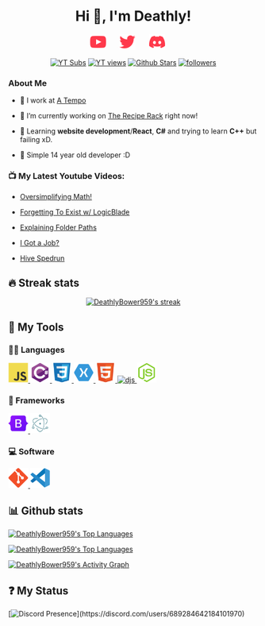 <h1 align="center">Hi 👋, I'm Deathly!</h1>

<!-- Social icons section -->
<p align="center">
  <a href="https://www.youtube.com/c/DeathlyBower959"><img width="32px" alt="Youtube" title="Youtube" src="https://raw.githubusercontent.com/DeathlyBower959/DeathlyBower959/master/images/Youtube.png"/></a>
  &#8287;&#8287;&#8287;&#8287;&#8287;
  <a href="https://twitter.com/DeathlyBower959"><img width="32px" alt="Twitter" title="Twitter" src="https://raw.githubusercontent.com/DeathlyBower959/DeathlyBower959/master/images/Twitter.png"/></a>
  &#8287;&#8287;&#8287;&#8287;&#8287;
  <a href="https://discord.gg/pfZATvy3Fs" alt="Deathly's Lounge"><img width="32px" src="https://raw.githubusercontent.com/DeathlyBower959/DeathlyBower959/master/images/Discord.png"/></a>
  &#8287;&#8287;&#8287;&#8287;&#8287;
</p>

<p align="center">
  <a href="https://www.youtube.com/c/DeathlyBower959?sub_confirmation=1">
    <img alt="YT Subs" title="Subscribe!" src="https://custom-icon-badges.herokuapp.com/youtube/channel/subscribers/UCa9Hutl7H3q8z6EvBz6O1sQ?color=%23E05D44&label=SUBSCRIBERS&logo=video&logoColor=white&style=for-the-badge&labelColor=CE4630"/></a> 
  <a href="https://www.youtube.com/c/DeathlyBower959">
    <img alt="YT views" title="YouTube views" src="https://custom-icon-badges.herokuapp.com/youtube/channel/views/UCa9Hutl7H3q8z6EvBz6O1sQ?color=%23E1AD0E&logo=video&logoColor=white&style=for-the-badge&labelColor=C79600"/></a> 
  <a href="https://github.com/DeathlyBower959?tab=repositories&sort=stargazers">
    <img alt="Github Stars" title="Total stars on GitHub" src="https://custom-icon-badges.herokuapp.com/badge/dynamic/json?logo=star&color=55960c&labelColor=488207&label=Stars&style=for-the-badge&query=%24.stars&url=https://api.github-star-counter.workers.dev/user/DeathlyBower959"/></a>
  <a href="https://github.com/DeathlyBower959?tab=followers">
    <img alt="followers" title="Follow me on Github" src="https://custom-icon-badges.herokuapp.com/github/followers/DeathlyBower959?color=236ad3&labelColor=1155ba&style=for-the-badge&logo=person-add&label=Follow&logoColor=white"/></a>
</p>

### About Me

- 💼 I work at [A Tempo](http://atempo.studio/)

- 👷 I’m currently working on [The Recipe Rack](http://thereciperack.ml) right now!

- 🌱 Learning **website development**/**React**, **C#** and trying to learn **C++** but failing xD.

- 🎂 Simple 14 year old developer :D

### 📺 My Latest Youtube Videos:
<!-- YOUTUBE:START -->
- [Oversimplifying Math!](https://www.youtube.com/watch?v=g6AxuLCw7II) 

- [Forgetting To Exist w/ LogicBlade](https://www.youtube.com/watch?v=KHg_ZMCn7Uw) 

- [Explaining Folder Paths](https://www.youtube.com/watch?v=qgOlR8RuEKY) 

- [I Got a Job?](https://www.youtube.com/watch?v=5EAGRUGYt84) 

- [Hive Spedrun](https://www.youtube.com/watch?v=va_1_ZK76LA) 
<!-- YOUTUBE:END -->

## 🔥 Streak stats

<!-- GitHub Readme Streak Stats - https://github.com/DenverCoder1/github-readme-streak-stats -->
<p align="center">
  <a href="https://github.com/DenverCoder1/github-readme-streak-stats">
    <img title="🔥 Get streak stats for your profile at git.io/streak-stats" alt="DeathlyBower959's streak" src="http://github-readme-streak-stats.herokuapp.com?user=DeathlyBower959&hide_border=true&date_format=M%20j%5B%2C%20Y%5D&background=141414&stroke=282828&fire=BE4019&currStreakLabel=DD7A2D&sideNums=CC3939&currStreakNum=DDBC34&sideLabels=DD7A2D&dates=636363&ring=BE4019"/>
  </a>
</p>


## 🔨 My Tools

### 👨‍💻 Languages
<p align="left"> 
  <a href="https://developer.mozilla.org/en-US/docs/Web/JavaScript" target="_blank"> 
    <img src="https://raw.githubusercontent.com/devicons/devicon/master/icons/javascript/javascript-original.svg" alt="javascript" width="40" height="40"/> </a>
  <a href="https://www.w3schools.com/cs/" target="_blank"> 
    <img src="https://raw.githubusercontent.com/devicons/devicon/master/icons/csharp/csharp-original.svg" alt="csharp" width="40" height="40"/> </a>
  <a href="https://www.w3schools.com/css/" target="_blank"> 
    <img src="https://raw.githubusercontent.com/devicons/devicon/master/icons/css3/css3-original.svg" alt="css3" width="40" height="40"/> </a> 
  <a href="https://docs.microsoft.com/en-us/visualstudio/xaml-tools/xaml-overview?view=vs-2022#:~:text=Extensible%20Application%20Markup%20Language%20(XAML,Xamarin." target="_blank"> 
    <img src="https://raw.githubusercontent.com/devicons/devicon/master/icons/xamarin/xamarin-original.svg" alt="XAML" width="40" height="40"/> </a>
  <a href="https://www.w3schools.com/html/" target="_blank"> 
    <img src="https://raw.githubusercontent.com/devicons/devicon/master/icons/html5/html5-original.svg" alt="html5" width="40" height="40"/> </a>
  <a href="https://discord.js.org" target="_blank"> 
    <img src="https://avatars.githubusercontent.com/u/26492485?s=200&v=4" alt="djs" width="40" height="40"/> </a>
  <a href="https://www.nodejs.org" target="_blank"> 
    <img src="https://raw.githubusercontent.com/devicons/devicon/master/icons/nodejs/nodejs-original.svg" alt="nodejs" width="40" height="40"/> </a>
</p>

### 🧰 Frameworks

<p align="left"> 
  <a href="https://getbootstrap.com/" target="_blank"> 
    <img src="https://raw.githubusercontent.com/devicons/devicon/master/icons/bootstrap/bootstrap-original.svg" alt="react" width="40" height="40"/> </a>
  <a href="https://electronjs.org" target="_blank"> 
    <img src="https://raw.githubusercontent.com/devicons/devicon/master/icons/electron/electron-original.svg" alt="electron" width="40" height="40"/> </a>
</p>

### 💻 Software
<p align="left"> 
  <a href="https://git-scm.com/" target="_blank"> 
    <img src="https://raw.githubusercontent.com/devicons/devicon/master/icons/git/git-original.svg" alt="git" width="40" height="40"/> </a>
  <a href="https://code.visualstudio.com" target="_blank"> 
    <img src="https://raw.githubusercontent.com/devicons/devicon/master/icons/vscode/vscode-original.svg" alt="vscode" width="40" height="40"/> </a>
    <a href="https://docs.microsoft.com/en-us/dotnet/desktop/winforms/overview/?view=netdesktop-6.0" target="_blank"> 
    </a>
</p>

## 📊 Github stats

<!-- https://github.com/anuraghazra/github-readme-stats -->

<a href="https://github.com/DeathlyBower959"><img alt="DeathlyBower959's Top Languages" src="https://github-readme-stats.vercel.app/api/top-langs/?username=DeathlyBower959&hide_border=true&title_color=FFFFFF&icon_color=CC3939&text_color=C0C0C0&bg_color=141414"/></a> 

<a href="https://github.com/DeathlyBower959"><img alt="DeathlyBower959's Top Languages" src="https://github-readme-stats.vercel.app/api?username=DeathlyBower959&hide_border=true&show_icons=true&custom_title=Deathly%27s%20Stats&title_color=FFFFFF&icon_color=CC3939&text_color=C0C0C0&bg_color=141414"/></a>

<!--Github Repos-->
<!-- [![Readme Card](https://github-readme-stats.vercel.app/api/pin/?username=Ventile-Client&repo=Download&hide_border=true&show_owner=true&title_color=FFFFFF&icon_color=CC3939&text_color=C0C0C0&bg_color=141414)](https://github.com/Ventile-Client/Download)
-->

<!-- https://github.com/ashutosh00710/github-readme-activity-graph -->
<a href="https://github.com/ashutosh00710/github-readme-activity-graph"><img alt="DeathlyBower959's Activity Graph" src="https://activity-graph.herokuapp.com/graph?username=DeathlyBower959&bg_color=141414&color=CC3939&line=CC3939&point=C0C0C0" /></a>

## ❓ My Status
[![Discord Presence](https://lanyard-profile-readme.vercel.app/api/689284642184101970?theme=dark&bg=141414&hideDiscrim=true&hideBadges=true&borderRadius=5px&idleMessage=Probably%20coding%20lol...)](https://discord.com/users/689284642184101970)
